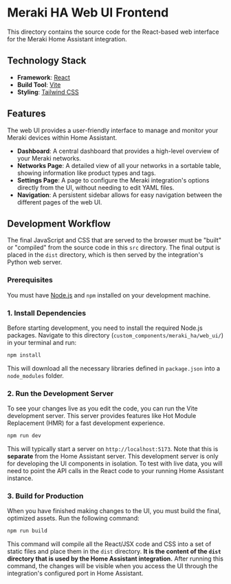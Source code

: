 # Meraki HA Web UI Frontend

This directory contains the source code for the React-based web interface for the Meraki Home Assistant integration.

## Technology Stack

*   **Framework**: [React](https://reactjs.org/)
*   **Build Tool**: [Vite](https://vitejs.dev/)
*   **Styling**: [Tailwind CSS](https://tailwindcss.com/)

## Features

The web UI provides a user-friendly interface to manage and monitor your Meraki devices within Home Assistant.

*   **Dashboard**: A central dashboard that provides a high-level overview of your Meraki networks.
*   **Networks Page**: A detailed view of all your networks in a sortable table, showing information like product types and tags.
*   **Settings Page**: A page to configure the Meraki integration's options directly from the UI, without needing to edit YAML files.
*   **Navigation**: A persistent sidebar allows for easy navigation between the different pages of the web UI.

## Development Workflow

The final JavaScript and CSS that are served to the browser must be "built" or "compiled" from the source code in this `src` directory. The final output is placed in the `dist` directory, which is then served by the integration's Python web server.

### Prerequisites

You must have [Node.js](https://nodejs.org/) and `npm` installed on your development machine.

### 1. Install Dependencies

Before starting development, you need to install the required Node.js packages. Navigate to this directory (`custom_components/meraki_ha/web_ui/`) in your terminal and run:

```bash
npm install
```

This will download all the necessary libraries defined in `package.json` into a `node_modules` folder.

### 2. Run the Development Server

To see your changes live as you edit the code, you can run the Vite development server. This server provides features like Hot Module Replacement (HMR) for a fast development experience.

```bash
npm run dev
```

This will typically start a server on `http://localhost:5173`. Note that this is **separate** from the Home Assistant server. This development server is only for developing the UI components in isolation. To test with live data, you will need to point the API calls in the React code to your running Home Assistant instance.

### 3. Build for Production

When you have finished making changes to the UI, you must build the final, optimized assets. Run the following command:

```bash
npm run build
```

This command will compile all the React/JSX code and CSS into a set of static files and place them in the `dist` directory. **It is the content of the `dist` directory that is used by the Home Assistant integration.** After running this command, the changes will be visible when you access the UI through the integration's configured port in Home Assistant.
